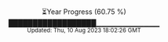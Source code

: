 <p align="center">
⏳Year Progress (60.75 %) <br>
██████████████████▁▁▁▁▁▁▁▁▁▁▁▁ <br>
<sub>Updated: Thu, 10 Aug 2023 18:02:26 GMT</sub>
</p>

